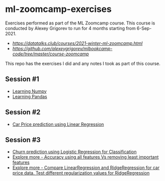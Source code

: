 # ml-zoomcamp-exercises

Exercises performed as part of the ML Zoomcamp course. This course is conducted by Alexey Grigorev to run for 4 months starting from 6-Sep-2021.

* *https://datatalks.club/courses/2021-winter-ml-zoomcamp.html*
* *https://github.com/alexeygrigorev/mlbookcamp-code/tree/master/course-zoomcamp*

This repo has the exercises I did and any notes I took as part of this course.

## Session #1

* [Learning Numpy](./week1-learn-numpy.ipynb)
* [Learning Pandas](./week1-learn-pandas.ipynb)

## Session #2

* [Car Price prediction using Linear Regression](./week2-car-price-prediction-linear-regression.ipynb)


## Session #3

* [Churn prediction using Logistic Regression for Classification](./week3-churn-prediction-classification.ipynb)
* [Explore more - Accuracy using all features Vs removing least important features](./week3-explore-more-1.ipynb)
* [Explore more - Compare LinearRegression and RidgeRegression for car price data. Test different regularization values for RidgeRegression](./week3-explore-more-2.ipynb)
